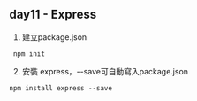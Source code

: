 ## day11 -  Express

1. 建立package.json
```
 npm init
```
2. 安裝 express，--save可自動寫入package.json
```
npm install express --save
```

